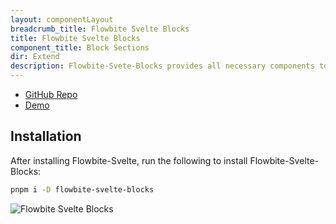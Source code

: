 ```yaml
---
layout: componentLayout
breadcrumb_title: Flowbite Svelte Blocks
title: Flowbite Svelte Blocks
component_title: Block Sections
dir: Extend
description: Flowbite-Svete-Blocks provides all necessary components to get started quickly
---
```


<script>
  import { Img} from '$lib'
</script>


- [GitHub Repo](https://github.com/themesberg/flowbite-svelte-blocks)
- [Demo](https://flowbite-svelte-blocks.vercel.app/)

## Installation

After installing Flowbite-Svelte, run the following to install Flowbite-Svelte-Blocks:

```sh
pnpm i -D flowbite-svelte-blocks
```


<Img src="/images/flowbite-svelte-blocks.png" alt="Flowbite Svelte Blocks" />
